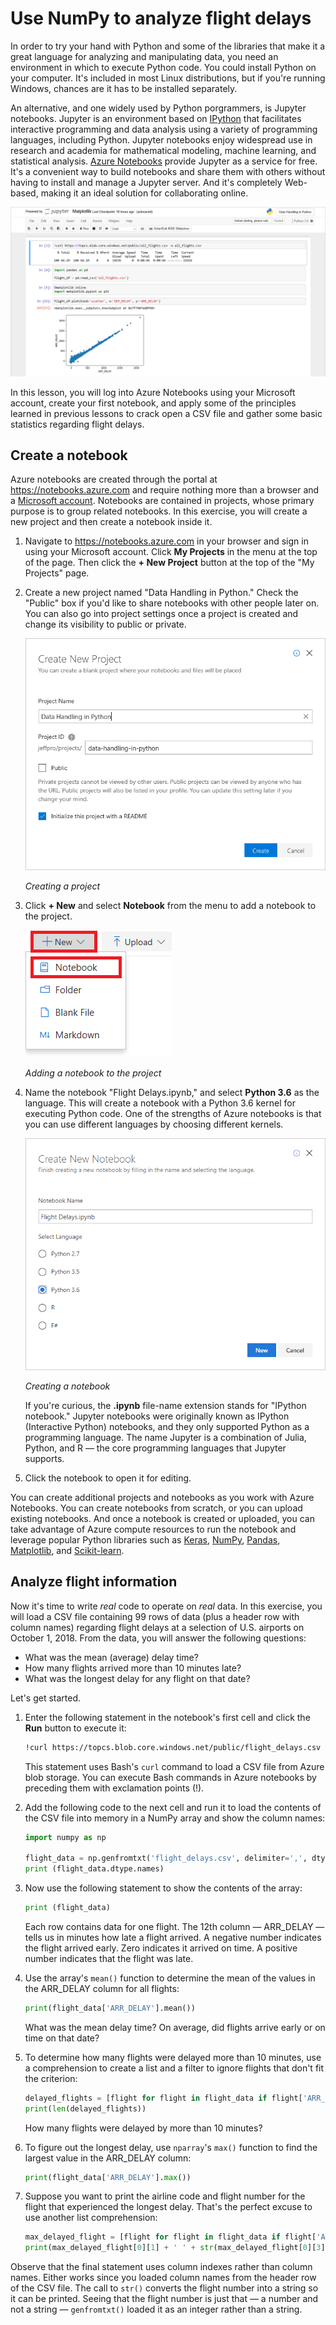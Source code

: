 # Use NumPy to analyze flight delays

In order to try your hand with Python and some of the libraries that make it a great language for analyzing and manipulating data, you need an environment in which to execute Python code. You could install Python on your computer. It's included in most Linux distributions, but if you're running Windows, chances are it has to be installed separately.

An alternative, and one widely used by Python porgrammers, is Jupyter notebooks. Jupyter is an environment based on [IPython](https://ipython.org/) that facilitates interactive programming and data analysis using a variety of programming languages, including Python. Jupyter notebooks enjoy widespread use in research and academia for mathematical modeling, machine learning, and statistical analysis. [Azure Notebooks](https//notebooks.azure.com) provide Jupyter as a service for free. It's a convenient way to build notebooks and share them with others without having to install and manage a Jupyter server. And it's completely Web-based, making it an ideal solution for collaborating online.

![Azure notebook](media/notebook.png)

In this lesson, you will log into Azure Notebooks using your Microsoft account, create your first notebook, and apply some of the principles learned in previous lessons to crack open a CSV file and gather some basic statistics regarding flight delays.

## Create a notebook

Azure notebooks are created through the portal at https://notebooks.azure.com and require nothing more than a browser and a [Microsoft account](https://account.microsoft.com/account). Notebooks are contained in projects, whose primary purpose is to group related notebooks. In this exercise, you will create a new project and then create a notebook inside it.

1. Navigate to https://notebooks.azure.com in your browser and sign in using your Microsoft account. Click **My Projects** in the menu at the top of the page. Then click the **+ New Project** button at the top of the "My Projects" page.

1. Create a new project named "Data Handling in Python." Check the "Public" box if you'd like to share notebooks with other people later on. You can also go into project settings once a project is created and change its visibility to public or private. 

	![Creating a project](media/add-project.png)

	_Creating a project_

1. Click **+ New** and select **Notebook** from the menu to add a notebook to the project.

	![Adding a notebook to the project](media/add-notebook-1.png)

	_Adding a notebook to the project_

1. Name the notebook "Flight Delays.ipynb," and select **Python 3.6** as the language. This will create a notebook with a Python 3.6 kernel for executing Python code. One of the strengths of Azure notebooks is that you can use different languages by choosing different kernels.

	![Creating a notebook](media/add-notebook-2.png)

	_Creating a notebook_

	If you're curious, the **.ipynb** file-name extension stands for "IPython notebook." Jupyter notebooks were originally known as IPython (Interactive Python) notebooks, and they only supported Python as a programming language. The name Jupyter is a combination of Julia, Python, and R — the core programming languages that Jupyter supports.

1. Click the notebook to open it for editing.

You can create additional projects and notebooks as you work with Azure Notebooks. You can create notebooks from scratch, or you can upload existing notebooks. And once a notebook is created or uploaded, you can take advantage of Azure compute resources to run the notebook and leverage popular Python libraries such as [Keras](https://keras.io/), [NumPy](http://www.numpy.org/), [Pandas](https://pandas.pydata.org/), [Matplotlib](https://matplotlib.org/), and [Scikit-learn](https://scikit-learn.org/stable/index.html).

## Analyze flight information

Now it's time to write *real* code to operate on *real* data. In this exercise, you will load a CSV file containing 99 rows of data (plus a header row with column names) regarding flight delays at a selection of U.S. airports on October 1, 2018. From the data, you will answer the following questions:

- What was the mean (average) delay time? 
- How many flights arrived more than 10 minutes late?
- What was the longest delay for any flight on that date?

Let's get started.

1. Enter the following statement in the notebook's first cell and click the **Run** button to execute it:

	```bash
	!curl https://topcs.blob.core.windows.net/public/flight_delays.csv -o flight_delays.csv
	```

	This statement uses Bash's `curl` command to load a CSV file from Azure blob storage. You can execute Bash commands in Azure notebooks by preceding them with exclamation points (!).

1. Add the following code to the next cell and run it to load the contents of the CSV file into memory in a NumPy array and show the column names:

	```python
	import numpy as np

	flight_data = np.genfromtxt('flight_delays.csv', delimiter=',', dtype=None, names=True, encoding=None)
	print (flight_data.dtype.names)
	```

1. Now use the following statement to show the contents of the array:

	```python
	print (flight_data)
	```

	Each row contains data for one flight. The 12th column — ARR_DELAY — tells us in minutes how late a flight arrived. A negative number indicates the flight arrived early. Zero indicates it arrived on time. A positive number indicates that the flight was late.

1. Use the array's `mean()` function to determine the mean of the values in the ARR_DELAY column for all flights: 

	```python
	print(flight_data['ARR_DELAY'].mean())
	```

	What was the mean delay time? On average, did flights arrive early or on time on that date?

1. To determine how many flights were delayed more than 10 minutes, use a comprehension to create a list and a filter to ignore flights that don't fit the criterion:

	```python
	delayed_flights = [flight for flight in flight_data if flight['ARR_DELAY'] > 10]
	print(len(delayed_flights))
	```

	How many flights were delayed by more than 10 minutes?

1. To figure out the longest delay, use `nparray`'s `max()` function to find the largest value in the ARR_DELAY column:

	```python
	print(flight_data['ARR_DELAY'].max())
	```

1. Suppose you want to print the airline code and flight number for the flight that experienced the longest delay. That's the perfect excuse to use another list comprehension:

	```python
	max_delayed_flight = [flight for flight in flight_data if flight['ARR_DELAY'] == flight_data['ARR_DELAY'].max()]
	print(max_delayed_flight[0][1] + ' ' + str(max_delayed_flight[0][3]))
	```

Observe that the final statement uses column indexes rather than column names. Either works since you loaded column names from the header row of the CSV file. The call to `str()` converts the flight number into a string so it can be printed. Seeing that the flight number is just that — a number and not a string — `genfromtxt()` loaded it as an integer rather than a string.


